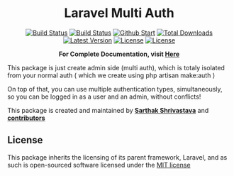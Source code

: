 <h1 align="center">Laravel Multi Auth</h1>

<p align="center">
    <a href="https://travis-ci.org/bitfumes/laravel-multiauth"><img src="https://travis-ci.org/bitfumes/laravel-multiauth.svg" alt="Build Status"></a>
    <a href="https://github.styleci.io/repos/143331251"><img src="https://github.styleci.io/repos/143331251/shield?branch=master" alt="Build Status"></a>
    <a href="https://github.com/bitfumes/laravel-multiauth/stargazers"><img src="https://img.shields.io/github/stars/bitfumes/laravel-multiauth.svg" alt="Github Start"></a>
    <a href="https://packagist.org/packages/bitfumes/laravel-multiauth"><img src="https://poser.pugx.org/bitfumes/laravel-multiauth/d/total.svg" alt="Total Downloads"></a>
    <a href="https://packagist.org/packages/bitfumes/laravel-multiauth"><img src="https://poser.pugx.org/bitfumes/laravel-multiauth/v/stable.svg" alt="Latest Version"></a>
    <a href="https://packagist.org/packages/bitfumes/laravel-multiauth"><img src="https://poser.pugx.org/bitfumes/laravel-multiauth/license.svg" alt="License"></a>
    <a href="https://github.com/bitfumes/laravel-multiauth/issues"><img src="https://img.shields.io/github/issues/bitfumes/laravel-multiauth.svg" alt="License"></a>
  </p>
  <p align="center">

  <p align="center">
    <strong>For Complete Documentation, visit <a href="https://bitfumes.github.io/laravel-multiauth/">Here</a></strong>
  </p>

This package is just create admin side (multi auth), which is totaly isolated from your normal auth ( which we create using php artisan make:auth )

On top of that, you can use multiple authentication types, simultaneously, so you can be logged
in as a user and an admin, without conflicts!

This package is created and maintained by **[Sarthak Shrivastava](https://github.com/sarthaksavvy)** and **[contributors](https://github.com/bitfumes/laravel-multiauth/graphs/contributors)**

## License

This package inherits the licensing of its parent framework, Laravel, and as such is open-sourced
software licensed under the [MIT license](http://opensource.org/licenses/MIT)
